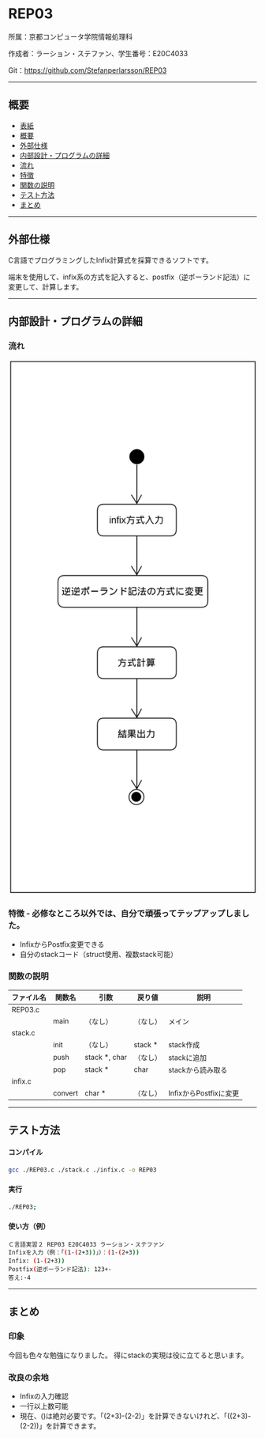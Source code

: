 # REP03

所属：京都コンピュータ学院情報処理科

作成者：ラーション・ステファン、学生番号：E20C4033

Git：https://github.com/Stefanperlarsson/REP03

---
## 概要

* [ 表紙 ](#cover)
* [ 概要 ](#overview)
* [ 外部仕様 ](#specifications)
* [ 内部設計・プログラムの詳細 ](#design)
* [ 流れ ](#flowchart)
* [ 特徴 ](#notes)
* [ 関数の説明 ](#functions)
* [ テスト方法 ](#testing)
* [ まとめ ](#summary)

---
## 外部仕様
<a name="specifications"></a>
C言語でプログラミングしたInfix計算式を採算できるソフトです。

端末を使用して、infix系の方式を記入すると、postfix（逆ポーランド記法）に変更して、計算します。

---
## 内部設計・プログラムの詳細
<a name="design"></a>

### 流れ <a name="flowchart"></a>
<img src="REP03.png" width="720">

### 特徴 <a name="notes"></a> - 必修なところ以外では、自分で頑張ってテップアップしました。
* InfixからPostfix変更できる
* 自分のstackコード（struct使用、複数stack可能）

### 関数の説明 <a name="functions"></a>

| ファイル名     | 関数名       | 引数              | 戻り値       | 説明                   |
| ------------ | ------------ | ---------------- | ----------- | --------------------- |
| REP03.c      |              |                  |             |                       |
|              | main         | （なし）          | （なし）      | メイン                 |
| stack.c      |              |                  |             |                       |
|              | init         | （なし）           | stack *    | stack作成              |
|              | push         | stack *, char    | （なし）     | stackに追加            |
|              | pop          | stack *          | char        | stackから読み取る       |
| infix.c      |              |                  |             |                       |
|              | convert      | char *           | （なし）      | InfixからPostfixに変更 |

---
## テスト方法 <a name="testing"></a>

#### コンパイル
```bash
gcc ./REP03.c ./stack.c ./infix.c -o REP03
```

#### 実行
```bash
./REP03;
```

#### 使い方（例）
```bash
Ｃ言語実習２ REP03 E20C4033 ラーション・ステファン
Infixを入力（例：「(1-(2+3))」）：(1-(2+3))
Infix: (1-(2+3))
Postfix(逆ポーランド記法): 123+-
答え:-4
```
---
## まとめ <a name="summary"></a>
### 印象
今回も色々な勉強になりました。
得にstackの実現は役に立てると思います。

### 改良の余地
* Infixの入力確認
* 一行以上数可能
* 現在、()は絶対必要です。「(2+3)-(2-2)」を計算できないけれど、「((2+3)-(2-2))」を計算できます。
